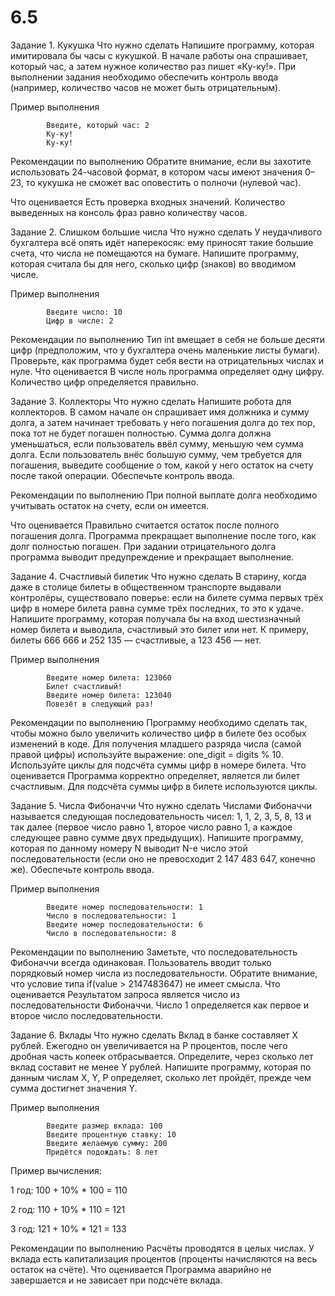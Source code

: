 # 6.5

Задание 1. Кукушка
Что нужно сделать
Напишите программу, которая имитировала бы часы с кукушкой. В начале работы она спрашивает, который час, а затем нужное количество раз пишет «Ку-ку!». При выполнении задания необходимо обеспечить контроль ввода (например, количество часов не может быть отрицательным).

Пример выполнения

            Введите, который час: 2 
            Ку-ку! 
            Ку-ку!

Рекомендации по выполнению
Обратите внимание, если вы захотите использовать 24-часовой формат, в котором часы имеют значения 0–23, то кукушка не сможет вас оповестить о полночи (нулевой час).

Что оценивается
Есть проверка входных значений.
Количество выведенных на консоль фраз равно количеству часов.


Задание 2. Слишком большие числа
Что нужно сделать
У неудачливого бухгалтера всё опять идёт наперекосяк: ему приносят такие большие счета, что числа не помещаются на бумаге. Напишите программу, которая считала бы для него, сколько цифр (знаков) во вводимом числе.

Пример выполнения

            Введите число: 10 
            Цифр в числе: 2

Рекомендации по выполнению
Тип int вмещает в себя не больше десяти цифр (предположим, что у бухгалтера очень маленькие листы бумаги).
Проверьте, как программа будет себя вести на отрицательных числах и нуле.
Что оценивается
В числе ноль программа определяет одну цифру.
Количество цифр определяется правильно.


Задание 3. Коллекторы
Что нужно сделать
Напишите робота для коллекторов. В самом начале он спрашивает имя должника и сумму долга, а затем начинает требовать у него погашения долга до тех пор, пока тот не будет погашен полностью. Сумма долга должна уменьшаться, если пользователь ввёл сумму, меньшую чем сумма долга. Если пользователь внёс большую сумму, чем требуется для погашения, выведите сообщение о том, какой у него остаток на счету после такой операции. Обеспечьте контроль ввода.

Рекомендации по выполнению
При полной выплате долга необходимо учитывать остаток на счету, если он имеется.

Что оценивается
Правильно считается остаток после полного погашения долга.
Программа прекращает выполнение после того, как долг полностью погашен.
При задании отрицательного долга программа выводит предупреждение и прекращает выполнение.


Задание 4. Счастливый билетик
Что нужно сделать
В старину, когда даже в столице билеты в общественном транспорте выдавали контролёры, существовало поверье: если на билете сумма первых трёх цифр в номере билета равна сумме трёх последних, то это к удаче. Напишите программу, которая получала бы на вход шестизначный номер билета и выводила, счастливый это билет или нет. К примеру, билеты 666 666 и 252 135 — счастливые, а 123 456 — нет.

Пример выполнения

            Введите номер билета: 123060 
            Билет счастливый! 
            Введите номер билета: 123040 
            Повезёт в следующий раз!

Рекомендации по выполнению
Программу необходимо сделать так, чтобы можно было увеличить количество цифр в билете без особых изменений в коде.
Для получения младшего разряда числа (самой правой цифры) используйте выражение: one_digit = digits % 10.
Используйте циклы для подсчёта суммы цифр в номере билета.
Что оценивается
Программа корректно определяет, является ли билет счастливым.
Для подсчёта суммы цифр в билете используются циклы.


Задание 5. Числа Фибоначчи
Что нужно сделать
Числами Фибоначчи называется следующая последовательность чисел: 1, 1, 2, 3, 5, 8, 13 и так далее (первое число равно 1, второе число равно 1, а каждое следующее равно сумме двух предыдущих). Напишите программу, которая по данному номеру N выводит N-е число этой последовательности (если оно не превосходит 2 147 483 647, конечно же). Обеспечьте контроль ввода.

Пример выполнения

            Введите номер последовательности: 1 
            Число в последовательности: 1 
            Введите номер последовательности: 6 
            Число в последовательности: 8

Рекомендации по выполнению
Заметьте, что последовательность Фибоначчи всегда одинаковая. Пользователь вводит только порядковый номер числа из последовательности.
Обратите внимание, что условие типа if(value > 2147483647) не имеет смысла.
Что оценивается
Результатом запроса является число из последовательности Фибоначчи.
Число 1 определяется как первое и второе число последовательности.


Задание 6. Вклады
Что нужно сделать
Вклад в банке составляет X рублей. Ежегодно он увеличивается на P процентов, после чего дробная часть копеек отбрасывается. Определите, через сколько лет вклад составит не менее Y рублей. Напишите программу, которая по данным числам X, Y, P определяет, сколько лет пройдёт, прежде чем сумма достигнет значения Y.

Пример выполнения

            Введите размер вклада: 100 
            Введите процентную ставку: 10 
            Введите желаемую сумму: 200 
            Придётся подождать: 8 лет

Пример вычисления:

1 год: 100 + 10% * 100 = 110

2 год: 110 + 10% * 110 = 121

3 год: 121 + 10% * 121 = 133 

Рекомендации по выполнению
Расчёты проводятся в целых числах.
У вклада есть капитализация процентов (проценты начисляются на весь остаток на счёте).
Что оценивается
Программа аварийно не завершается и не зависает при подсчёте вклада.

